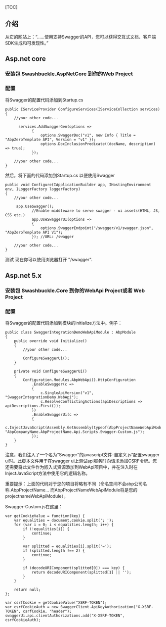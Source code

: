 [TOC]

## 介绍

从它的网站上：“……使用支持Swagger的API，您可以获得交互式文档、客户端SDK生成和可发现性。”

## Asp.net core

### 安装包 __Swashbuckle.AspNetCore__ 到你的Web Project

### 配置

将Swagger的配置代码添加到Startup.cs

```
public IServiceProvider ConfigureServices(IServiceCollection services)
{
    //your other code...

      services.AddSwaggerGen(options =>
            {
                options.SwaggerDoc("v1", new Info { Title = "AbpZeroTemplate API", Version = "v1" });
                options.DocInclusionPredicate((docName, description) => true);
            });

    //your other code...
}
```

然后，将下面的代码添加到Startup.cs  以便使用Swagger

```
public void Configure(IApplicationBuilder app, IHostingEnvironment env, ILoggerFactory loggerFactory)
{
    //your other code...

     app.UseSwagger();
            //Enable middleware to serve swagger - ui assets(HTML, JS, CSS etc.)
            app.UseSwaggerUI(options =>
            {
                options.SwaggerEndpoint("/swagger/v1/swagger.json", "AbpZeroTemplate API V1");
            }); //URL: /swagger

    //your other code...
}
```

测试
现在你可以使用浏览器打开 "/swagger".

## Asp.net 5.x

### 安装包 __Swashbuckle.Core__ 到你的WebApi Project或者 Web Project

### 配置

将Swagger的配置代码添加到模块的Initialize方法中。例子：

```
public class SwaggerIntegrationDemoWebApiModule : AbpModule
{
    public override void Initialize()
    {
        //your other code...

        ConfigureSwaggerUi();
    }

    private void ConfigureSwaggerUi()
    {
        Configuration.Modules.AbpWebApi().HttpConfiguration
            .EnableSwagger(c =>
            {
                c.SingleApiVersion("v1", "SwaggerIntegrationDemo.WebApi");
                c.ResolveConflictingActions(apiDescriptions => apiDescriptions.First());
            })
            .EnableSwaggerUi(c =>
            {
                c.InjectJavaScript(Assembly.GetAssembly(typeof(AbpProjectNameWebApiModule)), "AbpCompanyName.AbpProjectName.Api.Scripts.Swagger-Custom.js");
            });
    }
}
```

注意，我们注入了一个名为“Swagger”的javascript文件-自定义.js“配置swagger ui时。此脚本文件用于在swagger ui上测试api服务时向请求添加CSRF令牌。您还需要将此文件作为嵌入式资源添加到WebApi项目中，并在注入时在InjectJavaScript方法中使用它的逻辑名称。

重要提示：上面的代码对于您的项目将略有不同（命名空间不会abp公司名称.AbpProjectName... 而AbpProjectNameWebApiModule将是您的projectnameWebApiModule）。

Swagger-Custom.js在这里：

```
var getCookieValue = function(key) {
    var equalities = document.cookie.split('; ');
    for (var i = 0; i < equalities.length; i++) {
        if (!equalities[i]) {
            continue;
        }

        var splitted = equalities[i].split('=');
        if (splitted.length !== 2) {
            continue;
        }

        if (decodeURIComponent(splitted[0]) === key) {
            return decodeURIComponent(splitted[1] || '');
        }
    }

    return null;
};

var csrfCookie = getCookieValue("XSRF-TOKEN");
var csrfCookieAuth = new SwaggerClient.ApiKeyAuthorization("X-XSRF-TOKEN", csrfCookie, "header");
swaggerUi.api.clientAuthorizations.add("X-XSRF-TOKEN", csrfCookieAuth);
```
